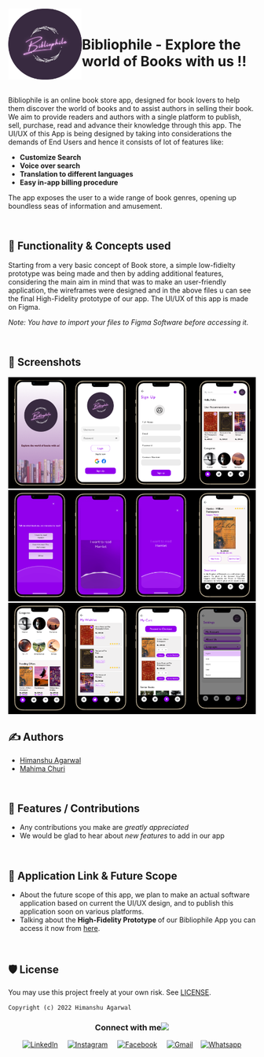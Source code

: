 <img src ="assets/Logo.png" align="left" width="150"><br>
<h1>Bibliophile - Explore the world of Books with us !!</h1>

<br><br>Bibliophile is an online book store app, designed for book lovers to help them discover the world of books and to assist authors in selling their book. We aim to provide readers and authors with a single platform to publish, sell, purchase, read and advance their knowledge through this app. The UI/UX of this App is being designed by taking into considerations the demands of End Users and hence it consists of lot of features like:

- **Customize Search**
- **Voice over search**
- **Translation to different languages**
- **Easy in-app billing procedure**

The app exposes the user to a wide range of book genres, opening up boundless seas of information and amusement.

<br>

## 📓 Functionality & Concepts used

Starting from a very basic concept of Book store, a simple low-fidielty prototype was being made and then by adding additional features, considering the main aim in mind that was to make an user-friendly application, the wireframes were designed and in the above files u can see the final High-Fidelity prototype of our app.
The UI/UX of this app is made on Figma.

*Note: You have to import your files to Figma Software before accessing it.*

<br>

## 👀 Screenshots

<img src ="assets/1.png">
<img src ="assets/2.png">
<img src ="assets/4.png">

## ✍ Authors

- [Himanshu Agarwal](https://github.com/himanshu-03)
- [Mahima Churi](https://github.com/Mahitej28)

<br>

## 📌 Features / Contributions
 - Any contributions you make are *greatly appreciated*
 - We would be glad to hear about *new features* to add in our app

<br>

## 🔗 Application Link & Future Scope

 - About the future scope of this app, we plan to make an actual software application based on current the UI/UX design, and to publish this application soon on various platforms.
 - Talking about the <b>High-Fidelity Prototype </b> of our Bibliophile App you can access it now from [here](https://www.figma.com/proto/ompuaD99VVCzG6eYsXCfmu/High-Fidelity-Prototype?page-id=0%3A1&node-id=2%3A14&viewport=548%2C507%2C0.3&scaling=scale-down&starting-point-node-id=2%3A2&show-proto-sidebar=1).

<br>

## 🛡 License

You may use this project freely at your own risk. See [LICENSE](https://choosealicense.com/licenses/mit/).

    Copyright (c) 2022 Himanshu Agarwal



<div align="center">
<h3> Connect with me<a href="https://gifyu.com/image/Zy2f"><img src="https://github.com/milaan9/milaan9/blob/main/Handshake.gif" width="50px"></a>
</h3> 
<p align="center">
    <a href="https://www.linkedin.com/in/agarwal-himanshu" target="_blank"><img alt="LinkedIn" width="25px" src="https://cdn-icons-png.flaticon.com/512/3536/3536505.png"></a> &nbsp&nbsp&nbsp
    <a href="https://www.instagram.com/_._hiimanshu_._" target="_blank"><img alt="Instagram" width="25px" src="https://cdn-icons-png.flaticon.com/512/1384/1384063.png"></a> &nbsp&nbsp&nbsp
    <a href="https://www.facebook.com/profile.php?id=100006757421091" target="_blank"><img alt="Facebook" width="25px" src="https://upload.wikimedia.org/wikipedia/commons/5/51/Facebook_f_logo_%282019%29.svg"></a> &nbsp&nbsp&nbsp
    <a href="mailto:himanshuaaagarwal2002@gmail.com" target="_blank"><img alt="Gmail" width="25px" src="https://github.com/TheDudeThatCode/TheDudeThatCode/blob/master/Assets/Gmail.svg"></a>&nbsp&nbsp&nbsp
    <a href="https://api.whatsapp.com/send/?phone=%2B919967432086&text&type=phone_number&app_absent=0" target="_blank"><img alt="Whatsapp" width="25px" src="https://cdn-icons-png.flaticon.com/512/5968/5968841.png"></a>  
</p>
